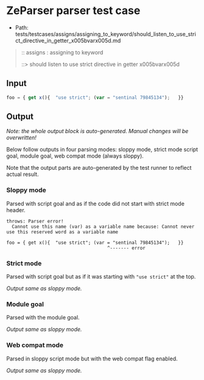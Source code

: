 # ZeParser parser test case

- Path: tests/testcases/assigns/assigning_to_keyword/should_listen_to_use_strict_directive_in_getter_x005bvarx005d.md

> :: assigns : assigning to keyword
>
> ::> should listen to use strict directive in getter x005bvarx005d

## Input

`````js
foo = { get x(){  "use strict"; (var = "sentinal 79845134");   }}
`````

## Output

_Note: the whole output block is auto-generated. Manual changes will be overwritten!_

Below follow outputs in four parsing modes: sloppy mode, strict mode script goal, module goal, web compat mode (always sloppy).

Note that the output parts are auto-generated by the test runner to reflect actual result.

### Sloppy mode

Parsed with script goal and as if the code did not start with strict mode header.

`````
throws: Parser error!
  Cannot use this name (var) as a variable name because: Cannot never use this reserved word as a variable name

foo = { get x(){  "use strict"; (var = "sentinal 79845134");   }}
                                     ^------- error
`````

### Strict mode

Parsed with script goal but as if it was starting with `"use strict"` at the top.

_Output same as sloppy mode._

### Module goal

Parsed with the module goal.

_Output same as sloppy mode._

### Web compat mode

Parsed in sloppy script mode but with the web compat flag enabled.

_Output same as sloppy mode._
